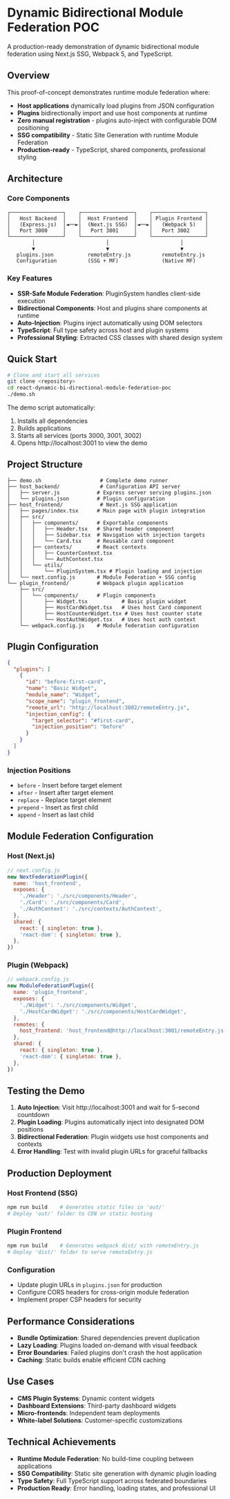 # Dynamic Bidirectional Module Federation POC

A production-ready demonstration of dynamic bidirectional module federation using Next.js SSG, Webpack 5, and TypeScript.

## Overview

This proof-of-concept demonstrates runtime module federation where:

- **Host applications** dynamically load plugins from JSON configuration
- **Plugins** bidirectionally import and use host components at runtime
- **Zero manual registration** - plugins auto-inject with configurable DOM positioning
- **SSG compatibility** - Static Site Generation with runtime Module Federation
- **Production-ready** - TypeScript, shared components, professional styling

## Architecture

### Core Components

```
┌─────────────────┐    ┌─────────────────┐    ┌─────────────────┐
│   Host Backend  │    │  Host Frontend  │    │ Plugin Frontend │
│   (Express.js)  │◄──►│  (Next.js SSG)  │◄──►│   (Webpack 5)   │
│   Port 3000     │    │   Port 3001     │    │   Port 3002     │
└─────────────────┘    └─────────────────┘    └─────────────────┘
        │                       │                       │
        ▼                       ▼                       ▼
   plugins.json           remoteEntry.js          remoteEntry.js
   Configuration          (SSG + MF)              (Native MF)
```

### Key Features

- **SSR-Safe Module Federation**: PluginSystem handles client-side execution
- **Bidirectional Components**: Host and plugins share components at runtime
- **Auto-Injection**: Plugins inject automatically using DOM selectors
- **TypeScript**: Full type safety across host and plugin systems
- **Professional Styling**: Extracted CSS classes with shared design system

## Quick Start

```bash
# Clone and start all services
git clone <repository>
cd react-dynamic-bi-directional-module-federation-poc
./demo.sh
```

The demo script automatically:
1. Installs all dependencies
2. Builds applications
3. Starts all services (ports 3000, 3001, 3002)
4. Opens http://localhost:3001 to view the demo

## Project Structure

```
├── demo.sh                   # Complete demo runner
├── host_backend/             # Configuration API server
│   ├── server.js            # Express server serving plugins.json
│   └── plugins.json         # Plugin configuration
├── host_frontend/            # Next.js SSG application
│   ├── pages/index.tsx      # Main page with plugin integration
│   ├── src/
│   │   ├── components/      # Exportable components
│   │   │   ├── Header.tsx   # Shared header component
│   │   │   ├── Sidebar.tsx  # Navigation with injection targets
│   │   │   └── Card.tsx     # Reusable card component
│   │   ├── contexts/        # React contexts
│   │   │   ├── CounterContext.tsx
│   │   │   └── AuthContext.tsx
│   │   └── utils/
│   │       └── PluginSystem.tsx # Plugin loading and injection
│   └── next.config.js       # Module Federation + SSG config
└── plugin_frontend/         # Webpack plugin application
    ├── src/
    │   └── components/      # Plugin components
    │       ├── Widget.tsx           # Basic plugin widget
    │       ├── HostCardWidget.tsx   # Uses host Card component
    │       ├── HostCounterWidget.tsx # Uses host counter state
    │       └── HostAuthWidget.tsx   # Uses host auth context
    └── webpack.config.js    # Module federation configuration
```

## Plugin Configuration

```json
{
  "plugins": [
    {
      "id": "before-first-card",
      "name": "Basic Widget",
      "module_name": "Widget",
      "scope_name": "plugin_frontend",
      "remote_url": "http://localhost:3002/remoteEntry.js",
      "injection_config": {
        "target_selector": "#first-card",
        "injection_position": "before"
      }
    }
  ]
}
```

### Injection Positions
- `before` - Insert before target element
- `after` - Insert after target element
- `replace` - Replace target element
- `prepend` - Insert as first child
- `append` - Insert as last child

## Module Federation Configuration

### Host (Next.js)
```javascript
// next.config.js
new NextFederationPlugin({
  name: 'host_frontend',
  exposes: {
    './Header': './src/components/Header',
    './Card': './src/components/Card',
    './AuthContext': './src/contexts/AuthContext',
  },
  shared: {
    react: { singleton: true },
    'react-dom': { singleton: true },
  },
})
```

### Plugin (Webpack)
```javascript
// webpack.config.js
new ModuleFederationPlugin({
  name: 'plugin_frontend',
  exposes: {
    './Widget': './src/components/Widget',
    './HostCardWidget': './src/components/HostCardWidget',
  },
  remotes: {
    host_frontend: 'host_frontend@http://localhost:3001/remoteEntry.js',
  },
  shared: {
    react: { singleton: true },
    'react-dom': { singleton: true },
  },
})
```

## Testing the Demo

1. **Auto Injection**: Visit http://localhost:3001 and wait for 5-second countdown
2. **Plugin Loading**: Plugins automatically inject into designated DOM positions
3. **Bidirectional Federation**: Plugin widgets use host components and contexts
4. **Error Handling**: Test with invalid plugin URLs for graceful fallbacks

## Production Deployment

### Host Frontend (SSG)
```bash
npm run build    # Generates static files in 'out/'
# Deploy 'out/' folder to CDN or static hosting
```

### Plugin Frontend
```bash
npm run build    # Generates webpack dist/ with remoteEntry.js
# Deploy 'dist/' folder to serve remoteEntry.js
```

### Configuration
- Update plugin URLs in `plugins.json` for production
- Configure CORS headers for cross-origin module federation
- Implement proper CSP headers for security

## Performance Considerations

- **Bundle Optimization**: Shared dependencies prevent duplication
- **Lazy Loading**: Plugins loaded on-demand with visual feedback
- **Error Boundaries**: Failed plugins don't crash the host application
- **Caching**: Static builds enable efficient CDN caching

## Use Cases

- **CMS Plugin Systems**: Dynamic content widgets
- **Dashboard Extensions**: Third-party dashboard widgets
- **Micro-frontends**: Independent team deployments
- **White-label Solutions**: Customer-specific customizations

## Technical Achievements

- **Runtime Module Federation**: No build-time coupling between applications
- **SSG Compatibility**: Static site generation with dynamic plugin loading
- **Type Safety**: Full TypeScript support across federated boundaries
- **Production Ready**: Error handling, loading states, and professional UI
